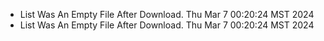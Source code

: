 *  List Was An Empty File After Download. Thu Mar  7 00:20:24 MST 2024
*  List Was An Empty File After Download. Thu Mar  7 00:20:24 MST 2024
